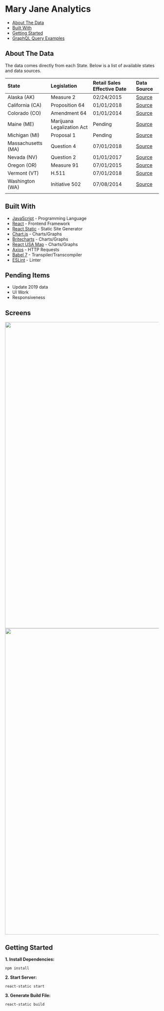 # Mary Jane Analytics
*  [About The Data](#about-the-data)
*  [Built With](#built-with)
*  [Getting Started](#getting-started)
*  [GraphQL Query Examples](#graphql-query-examples)

## About The Data
The data comes directly from each State. Below is a list of available states and data sources.

| State              | Legislation                  | Retail Sales Effective Date | Data Source                      |
| :----------------- | :--------------------------  | :-------------------------  | :--------------------------------------------------
| Alaska (AK)        | Measure 2                    | 02/24/2015                  | [Source](http://tax.alaska.gov/programs/programs/reports/Index.aspx)
| California (CA)    | Proposition 64               | 01/01/2018                  | [Source]()
| Colorado (CO)      | Amendment 64                 | 01/01/2014                  | [Source](https://www.colorado.gov/pacific/revenue/colorado-marijuana-tax-data)
| Maine (ME)         | Marijuana Legalization Act   | Pending                     | [Source]()
| Michigan (MI)      | Proposal 1                   | Pending                     | [Source]()
| Massachusetts (MA) | Question 4                   | 07/01/2018                  | [Source]()
| Nevada (NV)        | Question 2                   | 01/01/2017                  | [Source](https://tax.nv.gov/Publications/Marijuana_Statistics_and_Reports/)
| Oregon (OR)        | Measure 91                   | 07/01/2015                  | [Source](https://www.oregon.gov/DOR/programs/gov-research/Pages/research-marijuana.aspx)
| Vermont (VT)       | H.511                        | 07/01/2018                  | [Source]()
| Washington (WA)    | Initiative 502               | 07/08/2014                  | [Source](https://lcb.wa.gov/about/annual-report)
                                  |

## Built With
* [JavaScript](https://developer.mozilla.org/en-US/docs/Web/JavaScript) - Programming Language
* [React](https://reactjs.org) - Frontend Framework
* [React Static](https://react-static.js.org) - Static Site Generator
* [Chart.js](https://www.chartjs.org) - Charts/Graphs
* [Britecharts](https://github.com/eventbrite/britecharts) - Charts/Graphs
* [React USA Map](https://github.com/gabidavila/react-usa-map) - Charts/Graphs
* [Axios](https://www.npmjs.com/package/axios) - HTTP Requests
* [Babel 7](https://babeljs.io) - Transpiler/Transcompiler
* [ESLint](https://eslint.org) - Linter


## Pending Items
* Update 2019 data
* UI Work
* Responsiveness

## Screens
<div align="center">
  <img src="/assets/screenshots/LineGraph.jpeg" width="1000px"</img>
  <img src="/assets/screenshots/PieChart.jpeg" width="1000px"</img>
</div>

## Getting Started
**1. Install Dependencies:**
```
npm install
```

**2. Start Server:**
```
react-static start
```

**3. Generate Build File:**
```
react-static build
```